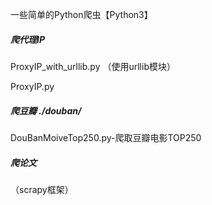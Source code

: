 一些简单的Python爬虫【Python3】




##### 爬代理IP
ProxyIP_with_urllib.py （使用urllib模块）

ProxyIP.py



##### 爬豆瓣 ./douban/

DouBanMoiveTop250.py-爬取豆瓣电影TOP250



##### 爬论文

（scrapy框架）